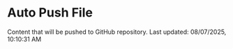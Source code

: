 # Auto Push File

Content that will be pushed to GitHub repository.
Last updated: 08/07/2025, 10:10:31 AM